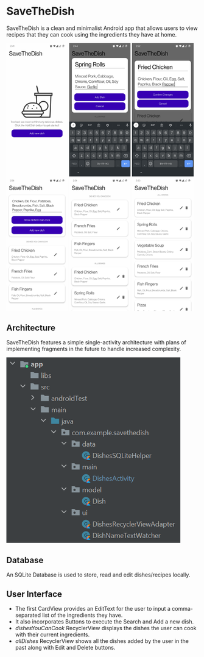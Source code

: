 # SaveTheDish

SaveTheDish is a clean and minimalist Android app that allows users to view recipes that they can cook using the ingredients they have at home.

<p float="left">
  <img src="images/1.jpg" width="32%" />
  <img src="images/2.jpg" width="32%" />
  <img src="images/3.jpg" width="32%" />
  <img src="images/4.jpg" width="32%" />
  <img src="images/5.jpg" width="32%" />
  <img src="images/6.jpg" width="32%" />
</p>

## Architecture

SaveTheDish features a simple single-activity architecture with plans of implementing fragments in the future to handle increased complexity.

<p float="left">
  <img src="images/7.png" />
</p>

## Database

An SQLite Database is used to store, read and edit dishes/recipes locally.


## User Interface

* The first CardView provides an EditText for the user to input a comma-separated list of the ingredients they have.
* It also incorporates Buttons to execute the Search and Add a new dish.
* _dishesYouCanCook_ RecyclerView displays the dishes the user can cook with their current ingredients.
* _allDishes_ RecyclerView shows all the dishes added by the user in the past along with Edit and Delete buttons.
